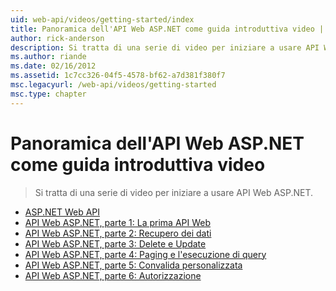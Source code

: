 ```yaml
---
uid: web-api/videos/getting-started/index
title: Panoramica dell'API Web ASP.NET come guida introduttiva video | Microsoft Docs
author: rick-anderson
description: Si tratta di una serie di video per iniziare a usare API Web ASP.NET.
ms.author: riande
ms.date: 02/16/2012
ms.assetid: 1c7cc326-04f5-4578-bf62-a7d381f380f7
msc.legacyurl: /web-api/videos/getting-started
msc.type: chapter
---
```

<a name="aspnet-web-api-overview-and-getting-started-videos"></a>Panoramica dell'API Web ASP.NET come guida introduttiva video
====================
> Si tratta di una serie di video per iniziare a usare API Web ASP.NET.


- [ASP.NET Web API](aspnet-web-api.md)
- [API Web ASP.NET, parte 1: La prima API Web](your-first-web-api.md)
- [API Web ASP.NET, parte 2: Recupero dei dati](getting-data.md)
- [API Web ASP.NET, parte 3: Delete e Update](delete-and-update.md)
- [API Web ASP.NET, parte 4: Paging e l'esecuzione di query](paging-and-querying.md)
- [API Web ASP.NET, parte 5: Convalida personalizzata](custom-validation.md)
- [API Web ASP.NET, parte 6: Autorizzazione](authorization.md)

